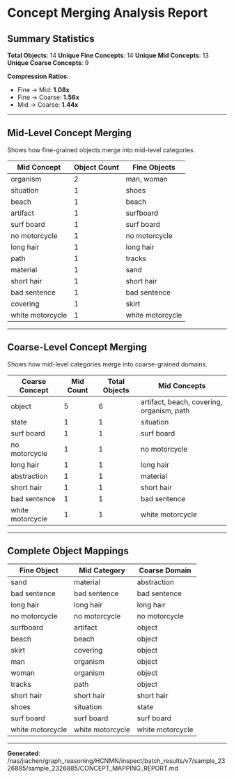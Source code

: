 # Concept Merging Analysis Report

## Summary Statistics

**Total Objects**: 14
**Unique Fine Concepts**: 14
**Unique Mid Concepts**: 13
**Unique Coarse Concepts**: 9

**Compression Ratios**:
- Fine → Mid: **1.08x**
- Fine → Coarse: **1.56x**
- Mid → Coarse: **1.44x**

---

## Mid-Level Concept Merging

Shows how fine-grained objects merge into mid-level categories.

| Mid Concept | Object Count | Fine Objects |
|-------------|--------------|-------------|
| organism | 2 | man, woman |
| situation | 1 | shoes |
| beach | 1 | beach |
| artifact | 1 | surfboard |
| surf board | 1 | surf board |
| no motorcycle | 1 | no motorcycle |
| long hair | 1 | long hair |
| path | 1 | tracks |
| material | 1 | sand |
| short hair | 1 | short hair |
| bad sentence | 1 | bad sentence |
| covering | 1 | skirt |
| white motorcycle | 1 | white motorcycle |

---

## Coarse-Level Concept Merging

Shows how mid-level categories merge into coarse-grained domains.

| Coarse Concept | Mid Count | Total Objects | Mid Concepts |
|----------------|-----------|---------------|-------------|
| object | 5 | 6 | artifact, beach, covering, organism, path |
| state | 1 | 1 | situation |
| surf board | 1 | 1 | surf board |
| no motorcycle | 1 | 1 | no motorcycle |
| long hair | 1 | 1 | long hair |
| abstraction | 1 | 1 | material |
| short hair | 1 | 1 | short hair |
| bad sentence | 1 | 1 | bad sentence |
| white motorcycle | 1 | 1 | white motorcycle |

---

## Complete Object Mappings

| Fine Object | Mid Category | Coarse Domain |
|-------------|--------------|---------------|
| sand | material | abstraction |
| bad sentence | bad sentence | bad sentence |
| long hair | long hair | long hair |
| no motorcycle | no motorcycle | no motorcycle |
| surfboard | artifact | object |
| beach | beach | object |
| skirt | covering | object |
| man | organism | object |
| woman | organism | object |
| tracks | path | object |
| short hair | short hair | short hair |
| shoes | situation | state |
| surf board | surf board | surf board |
| white motorcycle | white motorcycle | white motorcycle |

---

**Generated**: /nas/jiachen/graph_reasoning/HCNMN/inspect/batch_results/v7/sample_2326885/sample_2326885/CONCEPT_MAPPING_REPORT.md
